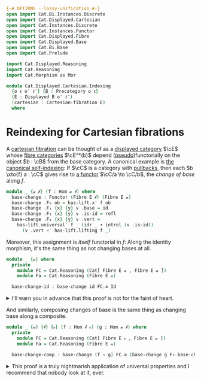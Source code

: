 ```agda
{-# OPTIONS --lossy-unification #-}
open import Cat.Bi.Instances.Discrete
open import Cat.Displayed.Cartesian
open import Cat.Instances.Discrete
open import Cat.Instances.Functor
open import Cat.Displayed.Fibre
open import Cat.Displayed.Base
open import Cat.Bi.Base
open import Cat.Prelude

import Cat.Displayed.Reasoning
import Cat.Reasoning
import Cat.Morphism as Mor

module Cat.Displayed.Cartesian.Indexing
  {o ℓ o′ ℓ′} {B : Precategory o ℓ}
  (E : Displayed B o′ ℓ′)
  (cartesian : Cartesian-fibration E)
  where
```

<!--
```agda
open Cartesian-fibration cartesian
open Cat.Displayed.Reasoning E
open Cat.Reasoning B
open Cartesian-lift
open Displayed E
open is-cartesian
open Functor
```
-->

# Reindexing for Cartesian fibrations

A [cartesian fibration] can be thought of as a [displayed category]
$\cE$ whose [fibre categories] $\cE^*(b)$ depend
([pseudo])functorially on the object $b : \cB$ from the base
category. A canonical example is [the canonical self-indexing]: If
$\cC$ is a category with [pullbacks], then each $b \xto{f} a :
\cC$ gives rise to [a functor] $\cC/a \to \cC/b$, the _change
of base_ along $f$.

[cartesian fibration]: Cat.Displayed.Cartesian.html
[displayed category]: Cat.Displayed.Base.html
[fibre categories]: Cat.Displayed.Fibre.html
[pseudo]: Cat.Bi.Base.html#pseudofunctors
[the canonical self-indexing]: Cat.Displayed.Instances.Slice.html
[pullbacks]: Cat.Diagram.Pullback.html
[a functor]: Cat.Functor.Pullback.html

```agda
module _ {𝒶 𝒷} (f : Hom 𝒶 𝒷) where
  base-change : Functor (Fibre E 𝒷) (Fibre E 𝒶)
  base-change .F₀ ob = has-lift.x′ f ob
  base-change .F₁ {x} {y} v .base = id
  base-change .F₁ {x} {y} v .is-id = refl
  base-change .F₁ {x} {y} v .vert =
    has-lift.universal′ f _ (idr _ ∙ introl (v .is-id))
      (v .vert ∘′ has-lift.lifting f _)
```

<!--
```agda
  base-change .F-id = Fibre-hom-path E 𝒶 refl $ sym $
    has-lift.unique _ _ _ $
      from-pathp⁻ (idr′ _)
      ∙ sym (revive₁ (idl′ _) ∙ reindex _ _)
  base-change .F-∘ g h = Fibre-hom-path E _ (sym (idl id)) $
    symP $ has-lift.uniquep _ _
      (elimr (idr _) ∙ introl (elimr (h .is-id) ∙ g .is-id)) (idl id) _ _
       $ to-pathp (revive₁ (pulll[] (idr _ ∙ introl (g .is-id)) (has-lift.commutesp f _ _ _))
      ·· revive₁ (pullr[] (idr _ ∙ introl (h .is-id)) (has-lift.commutesp f _ _ _))
      ·· assoc[] ∙ liberate refl)
```
-->

Moreover, this assignment is _itself_ functorial in $f$: Along the
identity morphism, it's the same thing as not changing bases at all.

```agda
module _ {𝒶} where
  private
    module FC = Cat.Reasoning (Cat[ Fibre E 𝒶 , Fibre E 𝒶 ])
    module Fa = Cat.Reasoning (Fibre E 𝒶)

  base-change-id : base-change id FC.≅ Id
```

<details>
<summary> I'll warn you in advance that this proof is not for the faint
of heart. </summary>
```agda
  base-change-id = to-natural-iso mi where
    open make-natural-iso
    mi : make-natural-iso (base-change id) Id
    mi .eta x = from-vert _ (has-lift.lifting id x)
    mi .inv x = from-vert _ (has-lift.universal′ id x (idl _) id′)
    mi .eta∘inv x =
      Fibre-hom-path _ _ (idl _) $
      has-lift.commutesp _ _ _ _
    mi .inv∘eta x =
      Fibre-hom-path _ _ (idr _) $
      has-lift.uniquep₂ id x (idl _ ∙ idl _ ) _ _ _ _
        (to-pathp $ cancel _ _ (cancell[] (idl _) (has-lift.commutesp _ _ _ _)))
        (idr′ _) 
    mi .natural x y f =
      Fibre-hom-path _ _ (ap₂ _∘_ (f .is-id) refl) $
      to-pathp⁻ $ sym $
      cancel _ (idr _ ∙ introl (f .is-id)) (has-lift.commutesp _ _ _ _)
```
</details>

And similarly, composing changes of base is the same thing as changing
base along a composite.

```agda
module _ {𝒶} {𝒷} {𝒸} (f : Hom 𝒷 𝒸) (g : Hom 𝒶 𝒷) where
  private
    module FC = Cat.Reasoning (Cat[ Fibre E 𝒸 , Fibre E 𝒶 ])
    module Fa = Cat.Reasoning (Fibre E 𝒶)

  base-change-comp : base-change (f ∘ g) FC.≅ (base-change g F∘ base-change f)
```

<details>
<summary> This proof is a truly nightmarish application of universal
properties and I recommend that nobody look at it, ever. </summary>.

```agda
  base-change-comp = to-natural-iso mi where
    open make-natural-iso
    mi : make-natural-iso (base-change (f ∘ g)) (base-change g F∘ base-change f)
    mi .eta x =
      from-vert _ $
      has-lift.universalv g _ (has-lift.universal f x g (has-lift.lifting (f ∘ g) x))
    mi .inv x =
      from-vert _ $
      has-lift.universalv (f ∘ g) x (has-lift.lifting f _ ∘′ has-lift.lifting g _)
    mi .eta∘inv x =
      Fibre-hom-path _ _ (idr _) $
      has-lift.uniquep₂ _ _ (elimr (idl _)) _ _ _ _
        (to-pathp $
          revive₁ (pulll[] _ (has-lift.commutesv g _ _))
          ∙ has-lift.uniquep₂ f x _ _ refl _ _
              (whisker-r _ ∙ revive₁ (pulll[] _ (has-lift.commutes _ _ _ _))
              ∙ cancel _ _ (has-lift.commutesv _ _ _))
              refl)
        (idr′ _)
    mi .inv∘eta x =
      Fibre-hom-path _ _ (idr _) $
      has-lift.uniquep₂ _ _ (elimr (idr _)) _ _ _ _
        (to-pathp $
          revive₁ (pulll[] _ (has-lift.commutesv _ _ _))
          ∙ revive₁ (pullr[] _ (has-lift.commutesv _ _ _))
          ∙ cancel _ _ (has-lift.commutes _ _ _ _))
        (idr′ _)
    mi .natural x y f' =
      Fibre-hom-path _ _ _ $
      cartesian→weak-monic E (has-lift.cartesian g _) _ _ $
      to-pathp $
      revive₁ (pulll[] _ (has-lift.commutes _ _ _ _))
      ∙ smashl _ _ 
      ∙ revive₁ (pullr[] _ (has-lift.commutesv g _ _))
      ∙ (cartesian→weak-monic E (has-lift.cartesian f _) _ _ $
          whisker-r _
          ∙ revive₁ (pulll[] _ (has-lift.commutes f _ _ _))
          ∙ smashl _ _
          ∙ revive₁ (pullr[] _ (has-lift.commutes f _ _ _))
          ∙ revive₁ (symP (has-lift.commutesp (f ∘ g) _ _ _))
          ∙ revive₁ (pushl[] _ (sym $ has-lift.commutes f _ _ _))
          ∙ unwhisker-r _ (ap₂ _∘_ refl (sym (idl _)))
          ∙ ap (has-lift.lifting f _ ∘′_) (expandl _ _))
      ∙ cancel _ _ (pushl[] _ (sym (has-lift.commutes g _ _ _)))
       
```
</details>
